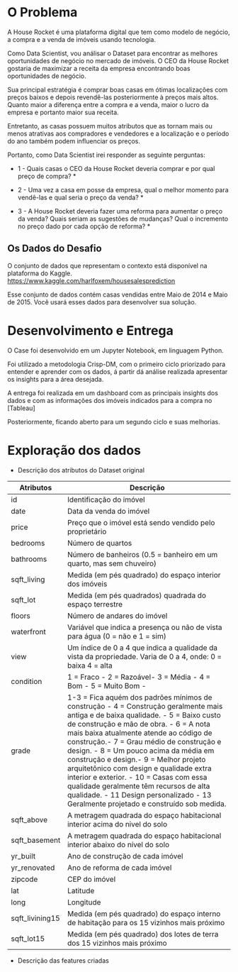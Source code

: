 # O Problema
A House Rocket é uma plataforma digital que tem como modelo de negócio, a compra e a venda de imóveis usando tecnologia.

Como Data Scientist, vou análisar o Dataset para encontrar as melhores oportunidades de negócio no mercado de imóveis. O CEO da House Rocket gostaria de maximizar a receita da empresa encontrando boas oportunidades de negócio.

Sua principal estratégia é comprar boas casas em ótimas localizações com preços baixos e depois revendê-las posteriormente à preços mais altos. Quanto maior a diferença entre a compra e a venda, maior o lucro da empresa e portanto maior sua receita.

Entretanto, as casas possuem muitos atributos que as tornam mais ou menos atrativas aos compradores e vendedores e a localização e o período do ano também podem influenciar os preços.

Portanto, como Data Scientist irei responder as seguinte perguntas:

* 1 - Quais casas o CEO da House Rocket deveria comprar e por qual preço de compra? * 

* 2 - Uma vez a casa em posse da empresa, qual o melhor momento para vendê-las e qual seria o preço da venda? *

* 3 - A House Rocket deveria fazer uma reforma para aumentar o preço da venda? Quais seriam as sugestões de mudanças? Qual o incremento no preço dado por cada opção de reforma? *

## Os Dados do Desafio
O conjunto de dados que representam o contexto está disponível na plataforma do Kaggle. https://www.kaggle.com/harlfoxem/housesalesprediction

Esse conjunto de dados contém casas vendidas entre Maio de 2014 e Maio de 2015. Você usará esses dados para desenvolver sua solução.

# Desenvolvimento e Entrega
O Case foi desenvolvido em um Jupyter Notebook, em linguagem Python.

Foi utilizado a metodologia Crisp-DM, com o primeiro ciclo priorizado para entender e aprender com os dados, á partir dá análise realizada apresentar os insights para a área desejada.

A entrega foi realizada em um dashboard com as principais insights dos dados e com as informações dos imóveis indicados para a compra no [Tableau]

Posteriormente, ficando aberto para um segundo ciclo e suas melhorias.

# Exploração dos dados

  * Descrição dos atributos do Dataset original

Atributos   | Descrição
------------|------------------
id	        |Identificação do imóvel
date	    |Data da venda do imóvel
price	    |Preço que o imóvel está sendo vendido pelo proprietário
bedrooms	|Número de quartos
bathrooms	|Número de banheiros (0.5 = banheiro em um quarto, mas sem chuveiro)
sqft_living	|Medida (em pés quadrado) do espaço interior dos imóveis
sqft_lot	|Medida (em pés quadrados) quadrada do espaço terrestre
floors	    |Número de andares do imóvel
waterfront	|Variável que indica a presença ou não de vista para água (0 = não e 1 = sim)
view	    |Um índice de 0 a 4 que indica a qualidade da vista da propriedade. Varia de 0 a 4, onde: 0 = baixa 4 = alta
condition	|1 = Fraco - 2 = Razoável- 3 = Média - 4 = Bom -  5 = Muito Bom - 
grade      |1-3 = Fica aquém dos padrões mínimos de construção - 4 = Construção geralmente mais antiga e de baixa qualidade. - 5 = Baixo custo de construção e mão de obra. - 6 =  A nota mais baixa atualmente atende ao código de construção.- 7 =  Grau médio de construção e design. - 8 = Um pouco acima da média em construção e design.- 9 = Melhor projeto arquitetônico com design e qualidade extra interior e exterior. - 10 = Casas com essa qualidade geralmente têm recursos de alta qualidade. - 11 Design personalizado - 13 Geralmente projetado e construído sob medida. 
sqft_above	|A metragem quadrada do espaço habitacional interior acima do nivel do solo
sqft_basement	|A metragem quadrada do espaço habitacional interior abaixo do nível do solo
yr_built	|Ano de construção de cada imóvel
yr_renovated	|Ano de reforma de cada imóvel
zipcode	    |CEP do imóvel
lat	        |Latitude
long	    |Longitude
sqft_livining15	|Medida (em pés quadrado) do espaço interno de habitação para os 15 vizinhos mais próximo
sqft_lot15	|Medida (em pés quadrado) dos lotes de terra dos 15 vizinhos mais próximo

  * Descrição das features criadas

